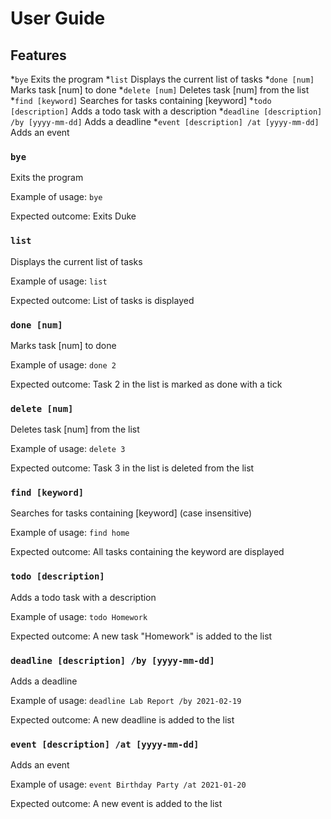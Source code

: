 # User Guide

## Features 

*`bye` Exits the program
*`list` Displays the current list of tasks
*`done [num]` Marks task [num] to done
*`delete [num]` Deletes task [num] from the list
*`find [keyword]` Searches for tasks containing [keyword]
*`todo [description]` Adds a todo task with a description
*`deadline [description] /by [yyyy-mm-dd]` Adds a deadline
*`event [description] /at [yyyy-mm-dd]` Adds an event

### `bye` 
Exits the program

Example of usage: `bye`

Expected outcome: Exits Duke

### `list` 
Displays the current list of tasks

Example of usage: `list`

Expected outcome: List of tasks is displayed

### `done [num]` 
Marks task [num] to done

Example of usage: `done 2`

Expected outcome: Task 2 in the list is marked as done with a tick

### `delete [num]` 
Deletes task [num] from the list

Example of usage: `delete 3`

Expected outcome: Task 3 in the list is deleted from the list


### `find [keyword]` 
Searches for tasks containing [keyword] (case insensitive)

Example of usage: `find home`

Expected outcome: All tasks containing the keyword are displayed


### `todo [description]` 
Adds a todo task with a description

Example of usage: `todo Homework`

Expected outcome: A new task "Homework" is added to the list

### `deadline [description] /by [yyyy-mm-dd]` 
Adds a deadline 

Example of usage: `deadline Lab Report /by 2021-02-19`

Expected outcome: A new deadline is added to the list

### `event [description] /at [yyyy-mm-dd]` 
Adds an event

Example of usage: `event Birthday Party /at 2021-01-20`

Expected outcome: A new event is added to the list




